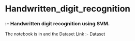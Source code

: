 # Handwritten_digit_recognition

### :- Handwritten digit recognition using SVM.
The notebook is in 
and the Dataset Link :- <a href="https://www.kaggle.com/nishithasaravanan/digit-svm">Dataset</a>

